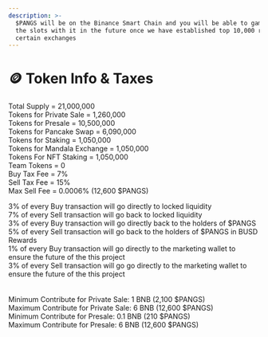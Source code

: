 ```yaml
---
description: >-
  $PANGS will be on the Binance Smart Chain and you will be able to gamble on
  the slots with it in the future once we have established top 10,000 rank on
  certain exchanges
---
```


# 🪙 Token Info & Taxes

Total Supply = 21,000,000 \
Tokens for Private Sale = 1,260,000\
Tokens for Presale = 10,500,000\
Tokens for Pancake Swap = 6,090,000\
Tokens for Staking = 1,050,000\
Tokens for Mandala Exchange = 1,050,000\
Tokens For NFT Staking = 1,050,000 \
Team Tokens = 0\
Buy Tax Fee = 7% \
Sell Tax Fee = 15% \
Max Sell Fee = 0.0006% (12,600 $PANGS)

3% of every Buy transaction will go directly to locked liquidity \
7% of every Sell transaction will go back to locked liquidity \
3% of every Buy transaction will go directly back to the holders of $PANGS \
5% of every Sell transaction will go back to the holders of $PANGS in BUSD Rewards \
1% of every Buy transaction will go directly to the marketing wallet to ensure the future of the this project \
3% of every Sell transaction will go go directly to the marketing wallet to ensure the future of the this project \
\
\
Minimum Contribute for Private Sale: 1 BNB (2,100 $PANGS)\
Maximum Contribute for Private Sale: 6 BNB (12,600 $PANGS)\
Minimum Contribute for Presale: 0.1 BNB (210 $PANGS)\
Maximum Contribute for Presale: 6 BNB (12,600 $PANGS)
